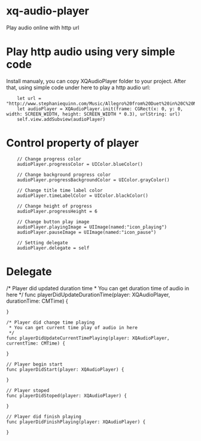 # xq-audio-player
Play audio online with http url
# Play http audio using very simple code
Install manualy, you can copy XQAudioPlayer folder to your project. After that, using simple code under here to play a http audio url:
        
        let url = "http://www.stephaniequinn.com/Music/Allegro%20from%20Duet%20in%20C%20Major.mp3"
        let audioPlayer = XQAudioPlayer.init(frame: CGRect(x: 0, y: 0, width: SCREEN_WIDTH, height: SCREEN_WIDTH * 0.3), urlString: url)
        self.view.addSubview(audioPlayer)
# Control property of player
        // Change progress color
        audioPlayer.progressColor = UIColor.blueColor()
        
        // Change background progress color
        audioPlayer.progressBackgroundColor = UIColor.grayColor()
        
        // Change title time label color
        audioPlayer.timeLabelColor = UIColor.blackColor()
        
        // Change height of progress
        audioPlayer.progressHeight = 6
        
        // Change button play image
        audioPlayer.playingImage = UIImage(named:"icon_playing")
        audioPlayer.pauseImage = UIImage(named:"icon_pause")
        
        // Setting delegate
        audioPlayer.delegate = self
# Delegate
/* Player did updated duration time
     * You can get duration time of audio in here
     */
    func playerDidUpdateDurationTime(player: XQAudioPlayer, durationTime: CMTime) {
        
    }
    
    /* Player did change time playing
     * You can get current time play of audio in here
     */
    func playerDidUpdateCurrentTimePlaying(player: XQAudioPlayer, currentTime: CMTime) {
        
    }
    
    // Player begin start
    func playerDidStart(player: XQAudioPlayer) {
        
    }
    
    // Player stoped
    func playerDidStoped(player: XQAudioPlayer) {
        
    }
    
    // Player did finish playing
    func playerDidFinishPlaying(player: XQAudioPlayer) {
        
    }

        
